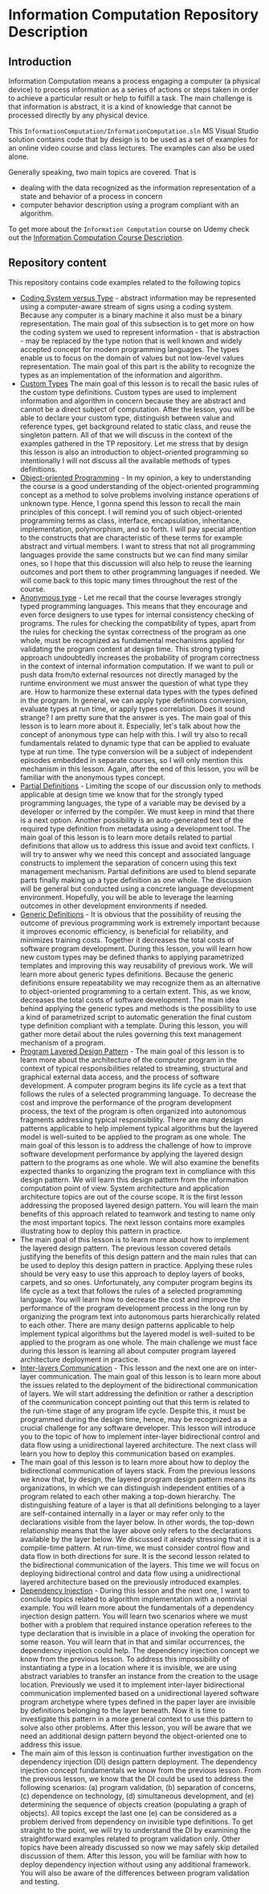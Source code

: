 # Information Computation Repository Description

## Introduction

Information Computation means a process engaging a computer (a physical device) to process information as a series of actions or steps taken in order to achieve a particular result or help to fulfill a task. The main challenge is that information is abstract, it is a kind of knowledge that cannot be processed directly by any physical device.

This `InformationComputation/InformationComputation.sln` MS Visual Studio solution contains code that by design is to be used as a set of examples for an online video course and class lectures. The examples can also be used alone.

Generally speaking, two main topics are covered. That is

- dealing with the data recognized as the information representation of a state and behavior of a process in concern
- computer behavior description using a program compliant with an algorithm.

To get more about the `Information Computation` course on Udemy check out the [Information Computation Course Description](READMEUdemyCourseDescription.md).

## Repository content

This repository contains code examples related to the following topics

- [Coding System versus Type](CodingVType/README.md) - abstract information may be represented using a computer-aware stream of signs using a coding system. Because any computer is a binary machine it also must be a binary representation. The main goal of this subsection is to get more on how the coding system we used to represent information - that is abstraction - may be replaced by the type notion that is well known and widely accepted concept for modern programming languages. The types enable us to focus on the domain of values but not low-level values representation. The main goal of this part is the ability to recognize the types as an implementation of the information and algorithm.
- [Custom Types](CustomTypes/README.md) The main goal of this lesson is to recall the basic rules of the custom type definitions. Custom types are used to implement information and algorithm in concern because they are abstract and cannot be a direct subject of computation. After the lesson, you will be able to declare your custom type, distinguish between value and reference types, get background related to static class, and reuse the singleton pattern. All of that we will discuss in the context of the examples gathered in the TP repository. Let me stress that by design this lesson is also an introduction to object-oriented programming so intentionally I will not discuss all the available methods of types definitions.
- [Object-oriented Programming](ObjectOrientedProgramming/README.md) - In my opinion, a key to understanding the course is a good understanding of the object-oriented programming concept as a method to solve problems involving instance operations of unknown type. Hence, I gonna spend this lesson to recall the main principles of this concept. I will remind you of such object-oriented programming terms as class, interface, encapsulation, inheritance, implementation, polymorphism, and so forth. I will pay special attention to the constructs that are characteristic of these terms for example abstract and virtual members. I want to stress that not all programming languages provide the same constructs but we can find many similar ones, so I hope that this discussion will also help to reuse the learning outcomes and port them to other programming languages if needed. We will come back to this topic many times throughout the rest of the course.
- [Anonymous type](AnonymousTypes/README.md) - Let me recall that the course leverages strongly typed programming languages. This means that they encourage and even force designers to use types for internal consistency checking of programs. The rules for checking the compatibility of types, apart from the rules for checking the syntax correctness of the program as one whole, must be recognized as fundamental mechanisms applied for validating the program content at design time. This strong typing approach undoubtedly increases the probability of program correctness in the context of internal information computation. If we want to pull or push data from/to external resources not directly managed by the runtime environment we must answer the question of what type they are. How to harmonize these external data types with the types defined in the program. In general, we can apply type definitions conversion, evaluate types at run time, or apply types correlation. Does it sound strange? I am pretty sure that the answer is yes. The main goal of this lesson is to learn more about it. Especially, let's talk about how the concept of anonymous type can help with this. I will try also to recall fundamentals related to dynamic type that can be applied to evaluate type at run time. The type conversion will be a  subject of independent episodes embedded in separate courses, so I will only mention this mechanism in this lesson. Again, after the end of this lesson, you will be familiar with the anonymous types concept.
- [Partial Definitions](PartialDefinitions/README.md) - Limiting the scope of our discussion only to methods applicable at design time we know that for the strongly typed programming languages, the type of a variable may be devised by a developer or inferred by the compiler. We must keep in mind that there is a next option. Another possibility is an auto-generated text of the required type definition from metadata using a development tool. The main goal of this lesson is to learn more details related to partial definitions that allow us to address this issue and avoid text conflicts. I will try to answer why we need this concept and associated language constructs to implement the separation of concern using this text management mechanism. Partial definitions are used to blend separate parts finally making up a type definition as one whole. The discussion will be general but conducted using a concrete language development environment. Hopefully, you will be able to leverage the learning outcomes in other development environments if needed.
- [Generic Definitions](GenericClassesMethods/README.md) - It is obvious that the possibility of reusing the outcome of previous programming work is extremely important because it improves economic efficiency, is beneficial for reliability, and minimizes training costs. Together it decreases the total costs of software program development. During this lesson, you will learn how new custom types may be defined thanks to applying parametrized templates and improving this way reusability of previous work. We will learn more about generic types definitions. Because the generic definitions ensure repeatability we may recognize them as an alternative to object-oriented programming to a certain extent. This, as we know, decreases the total costs of software development. The main idea behind applying the generic types and methods is the possibility to use a kind of parametrized script to automatic generation the final custom type definition compliant with a template. During this lesson, you will gather more detail about the rules governing this text management mechanism of a program.
- [Program Layered Design Pattern](LayeredArchitecture/README.md) - The main goal of this lesson is to learn more about the architecture of the computer program in the context of typical responsibilities related to streaming, structural and graphical external data access, and the process of software development. A computer program begins its life cycle as a text that follows the rules of a selected programming language. To decrease the cost and improve the performance of the program development process, the text of the program is often organized into autonomous fragments addressing typical responsibility. There are many design patterns applicable to help implement typical algorithms but the layered model is well-suited to be applied to the program as one whole. The main goal of this lesson is to address the challenge of how to improve software development performance by applying the layered design pattern to the programs as one whole. We will also examine the benefits expected thanks to organizing the program text in compliance with this design pattern. We will learn this design pattern from the information computation point of view. System architecture and application architecture topics are out of the course scope. It is the first lesson addressing the proposed layered design pattern. You will learn the main benefits of this approach related to teamwork and testing to name only the most important topics. The next lesson contains more examples illustrating how to deploy this pattern in practice.
- The main goal of this lesson is to learn more about how to implement the layered design pattern. The previous lesson covered details justifying the benefits of this design pattern and the main rules that can be used to deploy this design pattern in practice. Applying these rules should be very easy to use this approach to deploy layers of books, carpets, and so ones. Unfortunately,  any computer program begins its life cycle as a text that follows the rules of a selected programming language. You will learn how to decrease the cost and improve the performance of the program development process in the long run by organizing the program text into autonomous parts hierarchically related to each other. There are many design patterns applicable to help implement typical algorithms but the layered model is well-suited to be applied to the program as one whole. The main challenge we must face during this lesson is learning all about computer program layered architecture deployment in practice.
- [Inter-layers Communication](InformationComputation\LayersCommunication\README.md) - This lesson and the next one are on inter-layer communication. The main goal of this lesson is to learn more about the issues related to the deployment of the bidirectional communication of layers. We will start addressing the definition or rather a description of the communication concept pointing out that this term is related to the run-time stage of any program life cycle. Despite this, it must be programmed during the design time, hence, may be recognized as a crucial challenge for any software developer. This lesson will introduce you to the topic of how to implement inter-layer bidirectional control and data flow using a unidirectional layered architecture. The next class will learn you how to deploy this communication based on examples.
- The main goal of this lesson is to learn more about how to deploy the bidirectional communication of layers stack. From the previous lessons we know that, by design, the layered program design pattern means its organizations, in which we can distinguish independent entities of a program related to each other making a top-down hierarchy. The distinguishing feature of a layer is that all definitions belonging to a layer are self-contained internally in a layer or may refer only to the declarations visible from the layer below. In other words, the top-down relationship means that the layer above only refers to the declarations available by the layer below. We discussed it already stressing that it is a compile-time pattern. At run-time, we must consider control flow and data flow in both directions for sure. It is the second lesson related to the bidirectional communication of the layers. This time we will focus on deploying bidirectional control and data flow using a unidirectional layered architecture based on the previously introduced examples.
- [Dependency Injection](DependencyInjection/README.md) - During this lesson and the next one,  I want to conclude topics related to algorithm implementation with a nontrivial example. You will learn more about the fundamentals of a dependency injection design pattern. You will learn two scenarios where we must bother with a problem that required instance operation referees to the type declaration that is invisible in a place of invoking the operation for some reason. You will learn that in that and similar occurrences, the dependency injection could help. The dependency injection concept we know from the previous lesson. To address this impossibility of instantiating a type in a location where it is invisible, we are using abstract variables to transfer an instance from the creation to the usage location. Previously we used it to implement inter-layer bidirectional communication implemented based on a unidirectional layered software program archetype where types defined in the paper layer are invisible by definitions belonging to the layer beneath. Now it is time to investigate this pattern in a more general context to use this pattern to solve also other problems. After this lesson, you will be aware that we need an additional design pattern beyond the object-oriented one to address this issue.
- The main aim of this lesson is continuation further investigation on the dependency injection (DI) design pattern deployment. The dependency injection concept fundamentals we know from the previous lesson. From the previous lesson, we know that the DI could be used to address the following scenarios: (a) program validation, (b) separation of concerns, (c) dependence on technology, (d) simultaneous development, and (e) determining the sequence of objects creation (populating a graph of objects). All topics except the last one (e) can be considered as a problem derived from dependency on invisible type definitions. To get straight to the point, we will try to understand the DI by examining the straightforward examples related to program validation only. Other topics have been already discussed so now we may safely skip detailed discussion of them. After this lesson, you will be familiar with how to deploy dependency injection without using any additional framework.  You will also be aware of the differences between program validation and testing.
